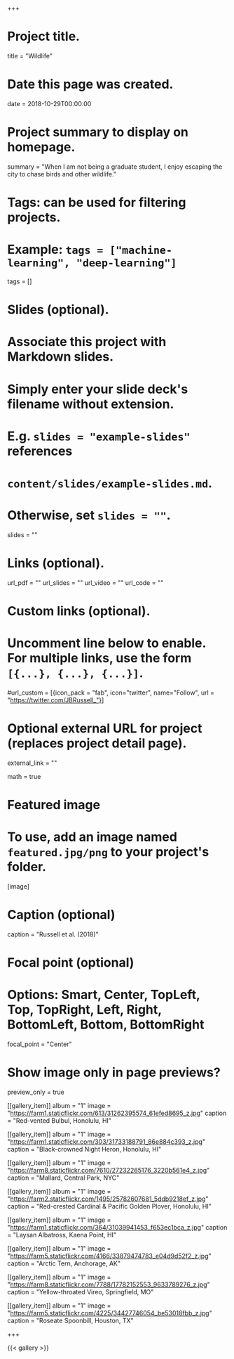 +++
# Project title.
title = "Wildlife"

# Date this page was created.
date = 2018-10-29T00:00:00

# Project summary to display on homepage.
summary = "When I am not being a graduate student, I enjoy escaping the city to chase birds and other wildlife."

# Tags: can be used for filtering projects.
# Example: `tags = ["machine-learning", "deep-learning"]`
tags = []

# Slides (optional).
#   Associate this project with Markdown slides.
#   Simply enter your slide deck's filename without extension.
#   E.g. `slides = "example-slides"` references 
#   `content/slides/example-slides.md`.
#   Otherwise, set `slides = ""`.
slides = ""

# Links (optional).
url_pdf = ""
url_slides = ""
url_video = ""
url_code = ""

# Custom links (optional).
#   Uncomment line below to enable. For multiple links, use the form `[{...}, {...}, {...}]`.
#url_custom = [{icon_pack = "fab", icon="twitter", name="Follow", url = "https://twitter.com/JBRussell_"}]

# Optional external URL for project (replaces project detail page).
external_link = ""

math = true

# Featured image
# To use, add an image named `featured.jpg/png` to your project's folder. 
[image]
  # Caption (optional)
  caption = "Russell et al. (2018)"
  
  # Focal point (optional)
  # Options: Smart, Center, TopLeft, Top, TopRight, Left, Right, BottomLeft, Bottom, BottomRight
  focal_point = "Center"
  
  # Show image only in page previews?
  preview_only = true
  
  [[gallery_item]]
album = "1"
image = "https://farm1.staticflickr.com/613/31262395574_61efed8695_z.jpg"
caption = "Red-vented Bulbul, Honolulu, HI"

[[gallery_item]]
album = "1"
image = "https://farm1.staticflickr.com/303/31733188791_86e884c393_z.jpg"
caption = "Black-crowned Night Heron, Honolulu, HI"

[[gallery_item]]
album = "1"
image = "https://farm8.staticflickr.com/7610/27232265176_3220b561e4_z.jpg"
caption = "Mallard, Central Park, NYC"

[[gallery_item]]
album = "1"
image = "https://farm2.staticflickr.com/1495/25782607681_5ddb9218ef_z.jpg"
caption = "Red-crested Cardinal & Pacific Golden Plover, Honolulu, HI"

[[gallery_item]]
album = "1"
image = "https://farm1.staticflickr.com/364/31039941453_f653ec1bca_z.jpg"
caption = "Laysan Albatross, Kaena Point, HI"

[[gallery_item]]
album = "1"
image = "https://farm5.staticflickr.com/4166/33879474783_e04d9d52f2_z.jpg"
caption = "Arctic Tern, Anchorage, AK"

[[gallery_item]]
album = "1"
image = "https://farm8.staticflickr.com/7788/17782152553_9633789276_z.jpg"
caption = "Yellow-throated Vireo, Springfield, MO"

[[gallery_item]]
album = "1"
image = "https://farm5.staticflickr.com/4225/34427746054_be53018fbb_z.jpg"
caption = "Roseate Spoonbill, Houston, TX"

+++


{{< gallery >}}
